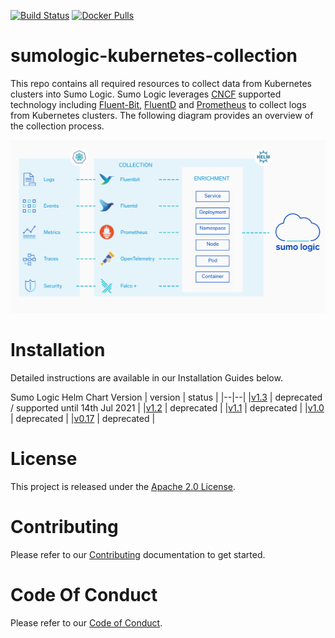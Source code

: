 [![Build Status](https://travis-ci.org/SumoLogic/sumologic-kubernetes-collection.svg?branch=main)](https://travis-ci.org/SumoLogic/sumologic-kubernetes-collection) [![Docker Pulls](https://img.shields.io/docker/pulls/sumologic/kubernetes-fluentd.svg)](https://hub.docker.com/r/sumologic/kubernetes-fluentd)

# sumologic-kubernetes-collection

This repo contains all required resources to collect data from Kubernetes clusters into Sumo Logic. Sumo Logic leverages [CNCF](https://www.cncf.io) supported technology including [Fluent-Bit](https://fluentbit.io), [FluentD](https://www.fluentd.org) and [Prometheus](https://prometheus.io) to collect logs from Kubernetes clusters. The following diagram provides an overview of the collection process.

![overview](/images/overview.png)

# Installation

Detailed instructions are available in our Installation Guides below.

Sumo Logic Helm Chart Version
| version | status |
|--|--|
|[v1.3](https://github.com/SumoLogic/sumologic-kubernetes-collection/tree/release-v1.3/deploy/README.md) | deprecated / supported until 14th Jul 2021 |
|[v1.2](https://github.com/SumoLogic/sumologic-kubernetes-collection/tree/release-v1.2/deploy/README.md) | deprecated  |
|[v1.1](https://github.com/SumoLogic/sumologic-kubernetes-collection/tree/release-v1.1/deploy/README.md) | deprecated  |
|[v1.0](https://github.com/SumoLogic/sumologic-kubernetes-collection/tree/release-v1.0/deploy/README.md) | deprecated  |
|[v0.17](https://github.com/SumoLogic/sumologic-kubernetes-collection/tree/release-v0.17/deploy/README.md) | deprecated  |

# License

This project is released under the [Apache 2.0 License](./LICENSE).

# Contributing

Please refer to our [Contributing](./CONTRIBUTING.md) documentation to get started.

# Code Of Conduct

Please refer to our [Code of Conduct](CODE_OF_CONDUCT.md).
